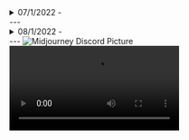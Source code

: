 <details>
<summary>07/1/2022 - </summary>
<br>
Drop
<br>
</details>
---

<details>
<summary>08/1/2022 - </summary>
<br>
Drop
<br>
</details>
---
 <img alt="Midjourney Discord Picture" src="">
 
<video controls>
      <source id="mp4" src="https://cdn.discordapp.com/attachments/996170079102312468/1001451942423314442/MJQualities.mp4" type="video/mp4">
</videos>